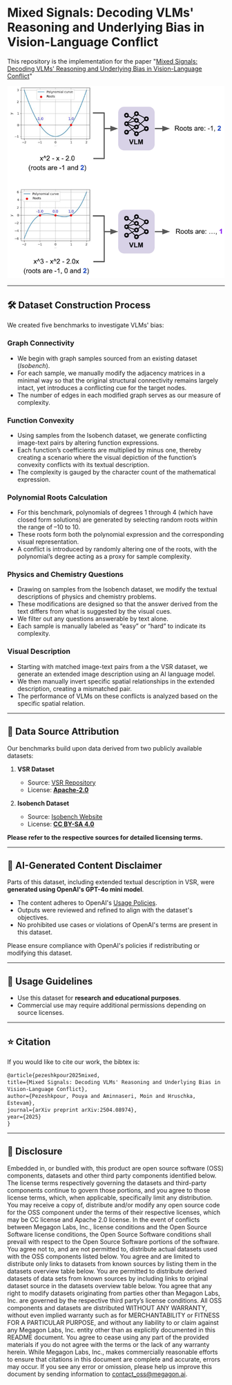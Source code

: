 # Mixed Signals: Decoding VLMs' Reasoning and Underlying Bias in Vision-Language Conflict
This repository is the implementation for the paper "[Mixed Signals: Decoding VLMs' Reasoning and Underlying Bias in Vision-Language Conflict](https://arxiv.org/pdf/2504.08974)"

![alt text](https://github.com/megagonlabs/Modality-Bias/blob/main/figs/overview-vlm.png)

---

## 🛠️ **Dataset Construction Process**

We created five benchmarks to investigate VLMs' bias:

### Graph Connectivity
- We begin with graph samples sourced from an existing dataset (*Isobench*).
- For each sample, we manually modify the adjacency matrices in a minimal way so that the original structural connectivity remains largely intact, yet introduces a conflicting cue for the target nodes.
- The number of edges in each modified graph serves as our measure of complexity.

### Function Convexity
- Using samples from the Isobench dataset, we generate conflicting image-text pairs by altering function expressions.
- Each function’s coefficients are multiplied by minus one, thereby creating a scenario where the visual depiction of the function’s convexity conflicts with its textual description.
- The complexity is gauged by the character count of the mathematical expression.

### Polynomial Roots Calculation
- For this benchmark, polynomials of degrees 1 through 4 (which have closed form solutions) are generated by selecting random roots within the range of –10 to 10.
- These roots form both the polynomial expression and the corresponding visual representation.
- A conflict is introduced by randomly altering one of the roots, with the polynomial’s degree acting as a proxy for sample complexity.

### Physics and Chemistry Questions
- Drawing on samples from the Isobench dataset, we modify the textual descriptions of physics and chemistry problems.
- These modifications are designed so that the answer derived from the text differs from what is suggested by the visual cues.
- We filter out any questions answerable by text alone.
- Each sample is manually labeled as “easy” or “hard” to indicate its complexity.

### Visual Description
- Starting with matched image-text pairs from a the VSR dataset, we generate an extended image description using an AI language model.
- We then manually invert specific spatial relationships in the extended description, creating a mismatched pair.
- The performance of VLMs on these conflicts is analyzed based on the specific spatial relation.

---

## 📝 **Data Source Attribution**

Our benchmarks build upon data derived from two publicly available datasets:

1. **VSR Dataset**  
   - Source: [VSR Repository](https://github.com/cambridgeltl/visual-spatial-reasoning)  
   - License: **[Apache-2.0](https://www.apache.org/licenses/LICENSE-2.0)**

1. **Isobench Dataset**  
   - Source: [Isobench Website](https://isobench.github.io)  
   - License: **[CC BY-SA 4.0](https://creativecommons.org/licenses/by-sa/4.0/)**

**Please refer to the respective sources for detailed licensing terms.**

---

## 🤖 **AI-Generated Content Disclaimer**

Parts of this dataset, including extended textual description in VSR, were **generated using OpenAI's GPT-4o mini model**.  
- The content adheres to OpenAI's [Usage Policies](https://openai.com/policies/terms-of-use).  
- Outputs were reviewed and refined to align with the dataset's objectives.  
- No prohibited use cases or violations of OpenAI's terms are present in this dataset.

Please ensure compliance with OpenAI's policies if redistributing or modifying this dataset.

---

## 🧠 **Usage Guidelines**

- Use this dataset for **research and educational purposes**.  
- Commercial use may require additional permissions depending on source licenses.  

---

## ⭐ **Citation**

If you would like to cite our work, the bibtex is:

    @article{pezeshkpour2025mixed,
    title={Mixed Signals: Decoding VLMs' Reasoning and Underlying Bias in Vision-Language Conflict},
    author={Pezeshkpour, Pouya and Aminnaseri, Moin and Hruschka, Estevam},
    journal={arXiv preprint arXiv:2504.08974},
    year={2025}
    }

---

## 📜 **Disclosure**
Embedded in, or bundled with, this product are open source software (OSS) components, datasets and other third party components identified below. The license terms respectively governing the datasets and third-party components continue to govern those portions, and you agree to those license terms, which, when applicable, specifically limit any distribution. You may receive a copy of, distribute and/or modify any open source code for the OSS component under the terms of their respective licenses, which may be CC license and Apache 2.0 license. In the event of conflicts between Megagon Labs, Inc., license conditions and the Open Source Software license conditions, the Open Source Software conditions shall prevail with respect to the Open Source Software portions of the software. You agree not to, and are not permitted to, distribute actual datasets used with the OSS components listed below. You agree and are limited to distribute only links to datasets from known sources by listing them in the datasets overview table below. You are permitted to distribute derived datasets of data sets from known sources by including links to original dataset source in the datasets overview table below. You agree that any right to modify datasets originating from parties other than Megagon Labs, Inc. are governed by the respective third party’s license conditions. All OSS components and datasets are distributed WITHOUT ANY WARRANTY, without even implied warranty such as for MERCHANTABILITY or FITNESS FOR A PARTICULAR PURPOSE, and without any liability to or claim against any Megagon Labs, Inc. entity other than as explicitly documented in this README document. You agree to cease using any part of the provided materials if you do not agree with the terms or the lack of any warranty herein. While Megagon Labs, Inc., makes commercially reasonable efforts to ensure that citations in this document are complete and accurate, errors may occur. If you see any error or omission, please help us improve this document by sending information to contact_oss@megagon.ai.


